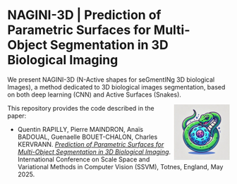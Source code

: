 # NAGINI-3D | Prediction of Parametric Surfaces for Multi-Object Segmentation in 3D Biological Imaging

We present NAGINI-3D (N-Active shapes for seGmentINg 3D biological Images), a method dedicated to 3D biological images segmentation, based on both deep learning (CNN) and Active Surfaces (Snakes).

<img src="https://github.com/QuentinRapilly/NAGINI-3D/blob/main/logo/nagini.png" title="NAGINI Logo" width="25%" align="right">

This repository provides the code described in the paper:
- Quentin RAPILLY, Pierre MAINDRON, Anaïs BADOUAL, Guenaelle BOUET-CHALON, Charles KERVRANN.
[*Prediction of Parametric Surfaces for Multi-Object Segmentation in 3D Biological Imaging*](TODO_ajouter_le_lien).
International Conference on Scale Space and Variational Methods in Computer Vision (SSVM), Totnes, England, May 2025.
